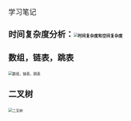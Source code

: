 学习笔记

### 时间复杂度分析：<img src="/Users/yujinhai/Desktop/GitProject/algorithm017/Week_01/时间复杂度和空间复杂度.jpg" alt="时间复杂度和空间复杂度" style="zoom:50%;" />



### 数组，链表，跳表

<img src="/Users/yujinhai/Desktop/GitProject/algorithm017/Week_01/数组，链表，跳表.jpg" alt="数组，链表，跳表" style="zoom:50%;" />



### 二叉树

<img src="/Users/yujinhai/Desktop/GitProject/algorithm017/Week_01/二叉树.jpg" alt="二叉树" style="zoom:50%;" />